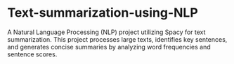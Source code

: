 # Text-summarization-using-NLP
A Natural Language Processing (NLP) project utilizing Spacy for text summarization. This project processes large texts, identifies key sentences, and generates concise summaries by analyzing word frequencies and sentence scores.
